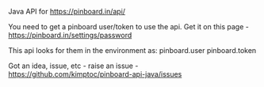 Java API for https://pinboard.in/api/

You need to get a pinboard user/token to use the api.
Get it on this page - https://pinboard.in/settings/password

This api looks for them in the environment as:
  pinboard.user
  pinboard.token

Got an idea, issue, etc - raise an issue - https://github.com/kimptoc/pinboard-api-java/issues